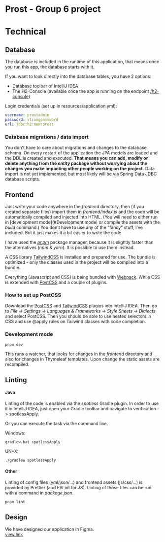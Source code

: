 # Prost - Group 6 project
# Technical
## Database
The database is included in the runtime of this application, that means once you run
this app, the database starts with it.

If you want to look directly into the database tables, you have 2 options:
+ Database toolbar of IntelliJ IDEA
+ The H2-Console (available once the app is running on the endpoint
[/h2-console](http://localhost:8080/h2-console))

Login credentials (set up in resources/application.yml):
```yaml
username: prostadmin
password: strongpassword
url: jdbc:h2:mem:prost
```

### Database migrations / data import
You don't have to care about migrations and changes to the database schema.
On every restart of the application the JPA models are loaded and the DDL is created
and executed. **That means you can add, modify or delete anything from the *entity* package
without worrying about the changes you make impacting other people working on the project.**
Data import is not yet implemented, but most likely will be via
Spring Data JDBC database scripts.

## Frontend
Just write your code anywhere in the *frontend* directory, then (if you created separate files)
import them in *frontend/index.js* and the code will be automatically compiled and injected into HTML.
(You will need to either run in [development mode](#Development mode) or compile the assets with the
*build* command.) You don't have to use any of the "fancy" stuff, I've included. But it just
makes it a bit easier to write the code.

I have used the [*pnpm*](https://pnpm.io/) package manager, because it is slightly faster
than the alternatives (*npm* & *yarn*). It is possible to use them instead.

A CSS library [TailwindCSS](https://tailwindcss.com/) is installed and prepared for use.
The bundle is optimized - only the classes used in the project will be compiled into a bundle.

Everything (Javascript and CSS) is being bundled with [Webpack](https://webpack.js.org/).
While CSS is extended with [PostCSS](https://postcss.org/) and a couple of plugins.

### How to set up PostCSS
Download the [PostCSS](https://plugins.jetbrains.com/plugin/8578-postcss) and
[TailwindCSS](https://plugins.jetbrains.com/plugin/15321-tailwind-css) plugins into IntelliJ IDEA.
Then go to *File -> Settings -> Languages & Frameworks -> Style Sheets -> Dialects*
and select PostCSS. Then you should be able to use nested selectors in CSS and use
@apply rules on Tailwind classes with code completion.

### Development mode
```bash
pnpm dev
```
This runs a watcher, that looks for changes in the *frontend* directory and also for
changes in Thymeleaf templates. Upon change the static assets are recompiled.

## Linting
#### Java
Linting of the code is enabled via the *spotless* Gradle plugin.
In order to use it in IntelliJ IDEA, just open your Gradle toolbar
and navigate to verification -> spotlessApply.

Or you can execute the task via the command line.

Windows:
```batch
gradlew.bat spotlessApply
```
UN*X:
```bash
./gradlew spotlessApply
```

#### Other
Linting of config files (yml/json/...) and frontend assets (js/css/...) is provided by Prettier
(and ESLint for JS). Linting of those files can be run with a command in *package.json*.
```bash
pnpm lint
```
## Design
We have designed our application in Figma.<br />
[view link]("https://www.figma.com/file/I4aZpS6sFbZJMen8TIfHuz/Prost?node-id=1%3A11&t=i8l64rdQqd3vDe68-1")

